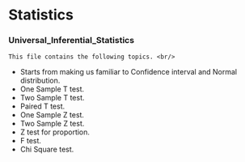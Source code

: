 # Statistics

### Universal_Inferential_Statistics
    This file contains the following topics. <br/>

- Starts from making us familiar to Confidence interval and Normal distribution.
- One Sample T test.
- Two Sample T test.
- Paired T test.
- One Sample Z test.
- Two Sample Z test.
- Z test for proportion.
- F test.
- Chi Square test.
